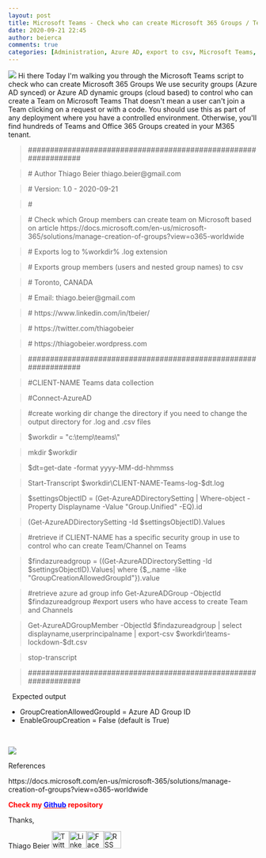 ```yaml
---
layout: post
title: Microsoft Teams - Check who can create Microsoft 365 Groups / Team and Channels
date: 2020-09-21 22:45
author: beierca
comments: true
categories: [Administration, Azure AD, export to csv, Microsoft Teams, News, Powershell, security group, Tips]
---
```

<p><img class="aligncenter" src="https://thiagobeierblog.blob.core.windows.net/posts/o365/teams/teams.jpg" /> Hi there Today I'm walking you through the Microsoft Teams script to check who can create Microsoft 365 Groups We use security groups (Azure AD synced) or Azure AD dynamic groups (cloud based) to control who can create a Team on Microsoft Teams That doesn't mean a user can't join a Team clicking on a request or with a code. You should use this as part of any deployment where you have a controlled environment. Otherwise, you'll find hundreds of Teams and Office 365 Groups created in your M365 tenant.  </p>
<blockquote>################################################################</blockquote>
<blockquote># Author Thiago Beier thiago.beier@gmail.com</blockquote>
<blockquote># Version: 1.0 - 2020-09-21</blockquote>
<blockquote>#</blockquote>
<blockquote># Check which Group members can create team on Microsoft based on article https://docs.microsoft.com/en-us/microsoft-365/solutions/manage-creation-of-groups?view=o365-worldwide</blockquote>
<blockquote># Exports log to %workdir% .log extension</blockquote>
<blockquote># Exports group members (users and nested group names) to csv</blockquote>
<blockquote># Toronto, CANADA</blockquote>
<blockquote># Email: thiago.beier@gmail.com</blockquote>
<blockquote># https://www.linkedin.com/in/tbeier/</blockquote>
<blockquote># https://twitter.com/thiagobeier</blockquote>
<blockquote># https://thiagobeier.wordpress.com</blockquote>
<blockquote>################################################################</blockquote>
<blockquote>#CLIENT-NAME Teams data collection</blockquote>
<blockquote>#Connect-AzureAD</blockquote>
<blockquote>#create working dir change the directory if you need to change the output directory for .log and .csv files</blockquote>
<blockquote>$workdir = "c:\temp\teams\"</blockquote>
<blockquote>mkdir $workdir</blockquote>
<blockquote>$dt=get-date -format yyyy-MM-dd-hhmmss</blockquote>
<blockquote>Start-Transcript $workdir\CLIENT-NAME-Teams-log-$dt.log</blockquote>
<blockquote>$settingsObjectID = (Get-AzureADDirectorySetting | Where-object -Property Displayname -Value "Group.Unified" -EQ).id</blockquote>
<blockquote>(Get-AzureADDirectorySetting -Id $settingsObjectID).Values</blockquote>
<blockquote>#retrieve if CLIENT-NAME has a specific security group in use to control who can create Team/Channel on Teams</blockquote>
<blockquote>$findazureadgroup = ((Get-AzureADDirectorySetting -Id $settingsObjectID).Values| where {$_.name -like "GroupCreationAllowedGroupId"}).value</blockquote>
<blockquote>#retrieve azure ad group info Get-AzureADGroup -ObjectId $findazureadgroup #export users who have access to create Team and Channels</blockquote>
<blockquote>Get-AzureADGroupMember -ObjectId $findazureadgroup | select displayname,userprincipalname | export-csv $workdir\teams-lockdown-$dt.csv</blockquote>
<blockquote>stop-transcript</blockquote>
<blockquote>################################################################</blockquote>
<p>  Expected output</p>
<ul>
<li>GroupCreationAllowedGroupId = Azure AD Group ID </li>
<li>EnableGroupCreation = False (default is True)</li>
</ul>
<p>&nbsp;</p>
<p><img src="https://thiagobeierblog.blob.core.windows.net/posts/o365/teams/TIPS/12.png" /></p>
<p>References</p>
<p>https://docs.microsoft.com/en-us/microsoft-365/solutions/manage-creation-of-groups?view=o365-worldwide</p>
<p><strong><span style="color:#ff0000;">Check my <a style="color:#ff0000;" href="https://github.com/thiagobeier/scripts/blob/master/README.md"><span style="color:#0000ff;">Github</span></a> repository</span></strong></p>
<!-- /wp:paragraph -->

<!-- wp:paragraph -->
<p>Thanks,</p>
<!-- /wp:paragraph -->

<!-- wp:paragraph -->
<p>Thiago Beier <a href="https://twitter.com/thiagobeier"><img title="Twitter" src="https://socialmediawidgets.files.wordpress.com/2014/03/twitter1.png" alt="Twitter" width="35" height="35" /></a><a href="https://www.linkedin.com/in/tbeier/"><img title="LinkedIn" src="https://socialmediawidgets.files.wordpress.com/2014/03/linkedin1.png" alt="LinkedIn" width="35" height="35" /></a><a href="https://www.facebook.com/TheBeier/"><img title="Facebook" src="https://socialmediawidgets.files.wordpress.com/2014/03/facebook1.png" alt="Facebook" width="35" height="35" /></a><a href="https://thiagobeier.wordpress.com/feed/"><img title="RSS" src="https://socialmediawidgets.files.wordpress.com/2014/03/rss1.png" alt="RSS" width="35" height="35" /></a></p>
